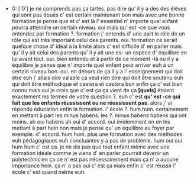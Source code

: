  * 0: ['0']
	 je ne comprends pas ça tartes.
	 pas dire qu' il y a des des élèves qui sont pas doués c' est certain maintenant bon mais avec une bonne formation je pense que et c' est là l' essentiel n' importe quel enfant pourra atteindre un certain niveau.
	 oui mais qu' est -ce que vous entendez par formation ?.
	 formation j' entends d' une part le rôle de un rôle qui est très important celui des parents.
	 oui.
	 formation ce serait quelque chose d' idéal à la limite alors c' est difficile d' en parler mais qu' il y ait celui des parents qu' il y ait une es- un espèce d' équilibre en lui avant tout.
	 oui.
	 bien entendu et à partir de ce moment -là où il y a équilibre je pense que n' importe quel enfant peut arriver euh à un certain niveau bon.
	 oui.
	 en dehors de ça il y a l' enseignement qui doit être euh j' allais dire valable ça veut rien dire qui doit être soutenu euh qui doit être méthodique et caetera et caetera bon enfin ça c' est bien connu mais oui je crois que c' est ça ça vient de ça **[quels]** étaient exactement les termes de votre question ?.
	 euh c' est **qu' est -ce qui fait que les enfants réussissent ou ne réussissent pas**.
	 alors j' ai répondu éducation enfin la formation.
	 l' école ?.
	 hum hum.
	 certainement en mettant à part les minus habens.
	 les ?.
	 minus habens habens qui ont moins.
	 ah oui habens ah oui d' accord.
	 oui évidemment en en les mettant à part hein non mais je pense qu' un équilibre au foyer par exemple.
	 d' accord.
	 hum hum.
	 plus une formation avec des méthodes euh pédagogiques euh concluantes y a pas de problème.
	 hum oui oui hum hum c' est ça.
	 je ne dis pas que tout enfant même avec une formation idéale comme je viens d' en parler pourrait devenir un polytechnicien ça ce n' est pas nécessairement mais ça n' a aucune importance hein.
	 ça n' a pas oui c' est ça mais enfin c' est réussir l' école c' est quand même euh.
	
